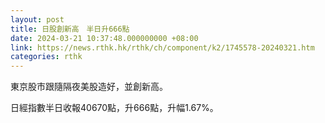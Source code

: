 ```yaml
---
layout: post
title: 日股創新高　半日升666點
date: 2024-03-21 10:37:48.000000000 +08:00
link: https://news.rthk.hk/rthk/ch/component/k2/1745578-20240321.htm
categories: rthk
---
```


東京股市跟隨隔夜美股造好，並創新高。

日經指數半日收報40670點，升666點，升幅1.67%。
